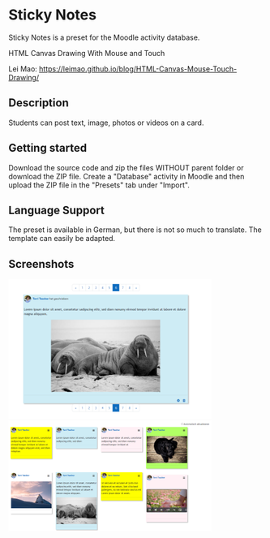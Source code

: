 # Sticky Notes

Sticky Notes is a preset for the Moodle activity database.

HTML Canvas Drawing With Mouse and Touch

Lei Mao: https://leimao.github.io/blog/HTML-Canvas-Mouse-Touch-Drawing/

## Description

Students can post text, image, photos or videos on a card.

## Getting started

Download the source code and zip the files WITHOUT parent folder or download the ZIP file. Create a "Database" activity in Moodle and then upload the ZIP file in the "Presets" tab under "Import".

## Language Support

The preset is available in German, but there is not so much to translate. The template can easily be adapted.

## Screenshots

<img width="400" alt="single view" src="/screenshots/einzelansicht.png">

<img width="400" alt="list view" src="/screenshots/listenansicht.png">
